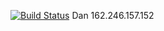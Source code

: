 [![Build Status](https://travis-ci.com/cmput401-fall2018/web-app-ci-cd-with-travis-ci-dcam4.svg?branch=master)](https://travis-ci.com/cmput401-fall2018/web-app-ci-cd-with-travis-ci-dcam4)
Dan
162.246.157.152

